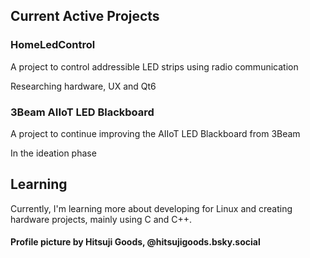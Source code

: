## Current Active Projects
### HomeLedControl
A project to control addressible LED strips using radio communication

Researching hardware, UX and Qt6
### 3Beam AIIoT LED Blackboard
A project to continue improving the AIIoT LED Blackboard from 3Beam

In the ideation phase
## Learning
Currently, I'm learning more about developing for Linux and creating hardware projects, mainly using C and C++.
#### Profile picture by Hitsuji Goods, @hitsujigoods.bsky.social
<!--
**mxizzy/mxizzy** is a ✨ _special_ ✨ repository because its `README.md` (this file) appears on your GitHub profile.

Here are some ideas to get you started:

- 🔭 I’m currently working on ...
- 🌱 I’m currently learning ...
- 👯 I’m looking to collaborate on ...
- 🤔 I’m looking for help with ...
- 💬 Ask me about ...
- 📫 How to reach me: ...
- 😄 Pronouns: ...
- ⚡ Fun fact: ...
-->
